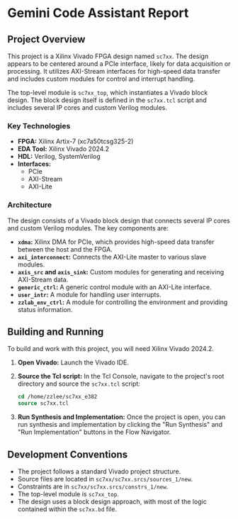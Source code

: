 # Gemini Code Assistant Report

## Project Overview

This project is a Xilinx Vivado FPGA design named `sc7xx`. The design appears to be centered around a PCIe interface, likely for data acquisition or processing. It utilizes AXI-Stream interfaces for high-speed data transfer and includes custom modules for control and interrupt handling.

The top-level module is `sc7xx_top`, which instantiates a Vivado block design. The block design itself is defined in the `sc7xx.tcl` script and includes several IP cores and custom Verilog modules.

### Key Technologies

*   **FPGA:** Xilinx Artix-7 (xc7a50tcsg325-2)
*   **EDA Tool:** Xilinx Vivado 2024.2
*   **HDL:** Verilog, SystemVerilog
*   **Interfaces:**
    *   PCIe
    *   AXI-Stream
    *   AXI-Lite

### Architecture

The design consists of a Vivado block design that connects several IP cores and custom Verilog modules. The key components are:

*   **`xdma`:** Xilinx DMA for PCIe, which provides high-speed data transfer between the host and the FPGA.
*   **`axi_interconnect`:** Connects the AXI-Lite master to various slave modules.
*   **`axis_src` and `axis_sink`:** Custom modules for generating and receiving AXI-Stream data.
*   **`generic_ctrl`:** A generic control module with an AXI-Lite interface.
*   **`user_intr`:** A module for handling user interrupts.
*   **`zzlab_env_ctrl`:** A module for controlling the environment and providing status information.

## Building and Running

To build and work with this project, you will need Xilinx Vivado 2024.2.

1.  **Open Vivado:** Launch the Vivado IDE.
2.  **Source the Tcl script:** In the Tcl Console, navigate to the project's root directory and source the `sc7xx.tcl` script:

    ```tcl
    cd /home/zzlee/sc7xx_e382
    source sc7xx.tcl
    ```

3.  **Run Synthesis and Implementation:** Once the project is open, you can run synthesis and implementation by clicking the "Run Synthesis" and "Run Implementation" buttons in the Flow Navigator.

## Development Conventions

*   The project follows a standard Vivado project structure.
*   Source files are located in `sc7xx/sc7xx.srcs/sources_1/new`.
*   Constraints are in `sc7xx/sc7xx.srcs/constrs_1/new`.
*   The top-level module is `sc7xx_top`.
*   The design uses a block design approach, with most of the logic contained within the `sc7xx.bd` file.
